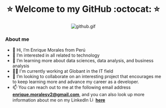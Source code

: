 <h1 align="center">⭐️ Welcome to my GitHub :octocat: ⭐️</h1>
<p align="center">
  <img src="https://media.giphy.com/media/qgQUggAC3Pfv687qPC/giphy.gif" alt="github.gif" border="0">
</p>

### About me
- 👋 Hi, I’m Enrique Morales from Perú
- 👀 I’m interested in all related to technology
- 🌱 I’m learning more about data sciences, data analysis, and business analysis
- 🐱‍🏍 I'm currently working at Globant in the IT field
- 💞️ I’m looking to collaborate on an interesting project that encourages me to keep learning more and advance my career as a developer.
- 📫 You can reach out to me at the following email address **enrique.moralesv2@gmail.com**, and you can also look up more information about me on my LinkedIn <img src="https://cdn.jsdelivr.net/npm/simple-icons@v3/icons/linkedin.svg" alt="LinkedIn" width='15'>
  [**here**](https://www.linkedin.com/in/enriquemoralesv)


